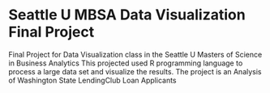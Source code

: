 # Seattle U MBSA Data Visualization Final Project
Final Project for Data Visualization class in the Seattle U Masters of Science in Business Analytics
This projected used R programming language to process a large data set and visualize the results.
The project is an Analysis of Washington State LendingClub Loan Applicants
